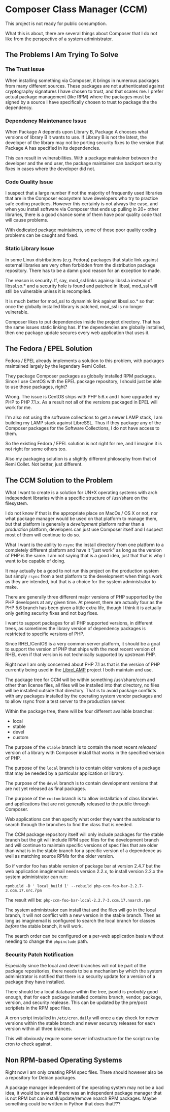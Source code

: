 Composer Class Manager (CCM)
============================

This project is not ready for public consumption.

What this is about, there are several things about Composer that I do not like
from the perspective of a system administrator.

The Problems I Am Trying To Solve
---------------------------------

### The Trust Issue

When installing something via Composer, it brings in numerous packages from
many different sources. These packages are not authenticated against
cryptography signatures I have chosen to trust, and that scares me. I prefer
actual package management (like RPM) where the packages must be signed by a
source I have specifically chosen to trust to package the the dependency.

### Dependency Maintenance Issue

When Package A depends upon Library B, Package A chooses what versions of
library B it wants to use. If Library B is not the latest, the developer of the
library may not be porting security fixes to the version that Package A has
specified in its dependencies.

This can result in vulnerabilities. With a package maintainer between the
developer and the end user, the package maintainer can backport security fixes
in cases where the developer did not.

### Code Quality Issue

I suspect that a large number if not the majority of frequently used libraries
that are in the Composer ecosystem have developers who try to practice safe
coding practices. However this certainly is not always the case, and when you
install software via Composer that ends up pulling in 20+ other libraries,
there is a good chance some of them have poor quality code that will cause
problems.

With dedicated package maintainers, some of those poor quality coding problems
can be caught and fixed.

### Static Library Issue

In some Linux distributions (e.g. Fedora) packages that static link against
external libraries are very often forbidden from the distribution package
repository. There has to be a damn good reason for an exception to made.

The reason is security. If, say, mod\_ssl links againsy libssl.a instead of
libssl.so.\* and a security hole is found and patched in libssl, mod\_ssl will
still be vulnerable unless it is recompiled.

It is much better for mod\_ssl to dynamink link against libssl\.so.\* so that
once the globally installed library is patched, mod\_ssl is no longer
vulnerable.

Composer likes to put dependencies inside the project directory. That has the
same issues static linking has. If the dependencies are globally installed,
then one package update secures every web application that uses it.

The Fedora / EPEL Solution
--------------------------

Fedora / EPEL already implements a solution to this problem, with packages
maintained largely by the legendary Remi Collet.

They package Composer packages as globally installed RPM packages. Since I use
CentOS with the EPEL package repository, I should just be able to use those
packages, right?

Wrong. The issue is CentOS ships with PHP 5.6.x and I have upgraded my PHP to
PHP 7.1.x. As a result not all of the versions packaged in EPEL will work for
me.

I'm also not using the software collections to get a newer LAMP stack, I am
building my LAMP stack against LibreSSL. Thus if they package any of the
Composer packages for the Software Collections, I do not have access to them.

So the existing Fedora / EPEL solution is not right for me, and I imagine it is
not right for some others too.

Also my packaging solution is a slightly different philosophy from that of Remi
Collet. Not better, just different.

The CCM Solution to the Problem
-------------------------------

What I want to create is a solution for UN\*X operating systems with arch
independent libraries within a specific structure of /usr/share on the
filesystem.

I do not know if that is the appropriate place on MacOs / OS X or not, nor what
package manager would be used on that platform to manage them, but that
platform is generally a *development* platform rather than a *production*
platform, developers can just use Composer itself and I suspect most of them
will continue to do so.

What I want is the ability to `rsync` the install directory from one platform
to a completely different platform and have it "just work" as long as the
version of PHP is the same. I am not saying that is a good idea, just that
that is why I want to be capable of doing.

It may actually be a good to not run this project on the production system but
simply `rsync` from a test platform to the development when things work as they
are intended, but that is a choice for the system administrator to make.

There are generally three different major versions of PHP supported by the PHP
developers at any given time. At present, there are actually four as the PHP
5.6 branch has been given a little extra life, though I think it is actually
only getting security fixes and not bug fixes.

I want to support packages for all PHP supported versions, in different trees,
as sometimes the library version of dependency packages is restricted to
specific versions of PHP.

Since RHEL/CentOS is a very common server platform, it should be a goal to
support the version of PHP that ships with the most recent version of RHEL even
if that version is not technically supported by upstream PHP.

Right now I am only concerned about PHP 7.1 as that is the version of PHP
currently being used in the [LibreLAMP](https://librelamp.com/) project I both
maintain and use.

The package tree for CCM will be within something /usr/share/ccm and other than
license files, all files will be installed into that directory, no files will
be installed outside that directory. That is to avoid package conflicts with any
packages installed by the operating system vendor packages and to allow rsync
from a test server to the production server.

Within the package tree, there will be four different available branches:

* local
* stable
* devel
* custom

The purpose of the `stable` branch is to contain the most recent *released*
version of a library with Composer install that works in the specified version
of PHP.

The purpose of the `local` branch is to contain older versions of a package that
may be needed by a particular application or library.

The purpose of the `devel` branch is to contain development versions that are
not yet released as final packages.

The purpose of the `custom` branch is to allow installation of class libraries
and applications that are not generally released to the public through
Composer.

Web applications can then specify what order they want the autoloader to search
through the branches to find the class that is needed.

The CCM package repository itself will only include packages for the stable
branch but the git will include RPM spec files for the development branch and
will continue to maintain specific versions of spec files that are older than
what is in the stable branch for a specific version of a dependence as well as
matching source RPMs for the older version.

So if vendor foo has stable version of package bar at version 2.4.7 but the web
application imaginemail needs version 2.2.x, to install version 2.2.x the
system administrator can run:

    rpmbuild -D '_local_build 1' --rebuild php-ccm-foo-bar-2.2.7-3.ccm.17.src.rpm

The result will be: `php-ccm-foo-bar-local-2.2.7-3.ccm.17.noarch.rpm`

The system administrator can install that and the files will go in the local
branch, it will not conflict with a new version in the stable branch. Then as
long as imaginemail is configured to search the local branch for classes
*before* the stable branch, it will work.

The search order can be configured on a per-web application basis without
needing to change the `phpinclude` path.

### Security Patch Notification

Especially since the local and devel branches will not be part of the package
repositories, there needs to be a mechanism by which the system administrator
is notified that there is a security update for a version of a package they
have installed.

There should be a local database within the tree, jsonld is *probably* good
enough, that for each package installed contains branch, vendor, package,
version, and security realease. This can be updated by the pre/post scriptlets
in the RPM spec files.

A cron script installed in `/etc/cron.daily` will once a day check for newer
versions within the stable branch and newer securuty releases for each version
within all three brances.

This will obviously require some server infrastructure for the script run by
cron to check against.

## Non RPM-based Operating Systems

Right now I am only creating RPM spec files. There should however also be a
repository for Debian packages.

A package manager independent of the operating system may not be a bad idea,
it would be sweet if there was an independent package manager that is not RPM
but can install/update/remove noarch RPM packages. Maybe something could be
written in Python that does that???

